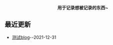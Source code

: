 
**<p align="center">用于记录想被记录的东西~</p>**

## 最近更新
- [测试blog](https://github.com/xiejuqiang/blog/issues/1)--2021-12-31

